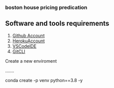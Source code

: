 ### boston house pricing predication

## Software and tools requirements

1. [Github Account](https://github.com)
2. [HerokuAccount](https://heroku.com)
3. [VSCodeIDE](https://code.visualcode.com/)
4. [GitCLI](https://git-scm.com/book/en/v2/Getting-Started-The-Command-Line)


Create a new enviroment

.......


conda create -p venv python==3.8 -y